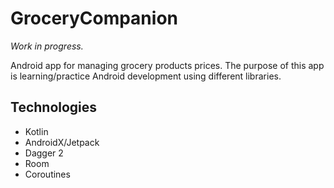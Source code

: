 # GroceryCompanion

*Work in progress.*

Android app for managing grocery products prices. The purpose of this app is learning/practice Android development using different libraries.

## Technologies

* Kotlin
* AndroidX/Jetpack
* Dagger 2
* Room
* Coroutines
